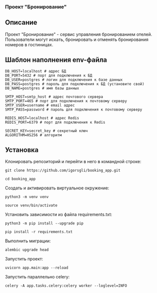 ### Проект "Бронирование"

## Описание

Проект "Бронирование" - сервис управления бронированием отелей.
Пользователи могут искать, бронировать и отменять бронирования номеров в гостиницах.

## Шаблон наполнения env-файла

```
DB_HOST=localhost # адрес БД
DB_PORT=5432 # порт для подключения к БД
DB_USER=postgres # логин для подключения к базе данных
DB_PASS=postgres # пароль для подключения к БД (установите свой)
DB_NAME=postgres # имя базы данных

SMTP_HOST=smtp_host # адрес почтового сервера
SMTP_PORT=465 # порт для подключения к почтовому серверу
SMTP_USER=username # email адрес
SMTP_PASS=password # пароль для подключения к почтовому серверу

REDIS_HOST=localhost # адрес Redis
REDIS_PORT=6379 # порт для подключения к Redis

SECRET_KEY=secret_key # секретный ключ
ALGORITHM=HS256 # алгоритм
```

## Установка

Клонировать репозиторий и перейти в него в командной строке:

```
git clone https://github.com/igorsgli/booking_app.git
```

```
cd booking_app
```

Cоздать и активировать виртуальное окружение:

```
python3 -m venv venv
```

```
source venv/bin/activate
```

Установить зависимости из файла requirements.txt:

```
python3 -m pip install --upgrade pip
```

```
pip install -r requirements.txt
```

Выполнить миграции:

```
alembic upgrade head
```

Запустить проект:

```
uvicorn app.main:app --reload
```

Запустить параллельно celery:

```
celery -A app.tasks.celery:celery worker --loglevel=INFO
```
